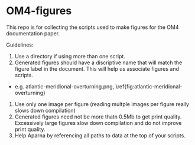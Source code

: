 # OM4-figures

This repo is for collecting the scripts used to make figures for the OM4 documentation paper.

Guidelines:
1. Use a directory if using more than one script.
1. Generated figures should have a discriptive name that will match the figure label in the document. This will help us associate figures and scripts.
  -  e.g. atlantic-meridional-overturning.png, \ref{fig:atlantic-meridional-overturning}
1. Use only one image per figure (reading multple images per figure really slows down compilation)
1. Generated figures need not be more thatn 0.5Mb to get print quality. Excessively large figures slow down compilation and do not improve print quality.
1. Help Aparna by referencing all paths to data at the top of your scripts.